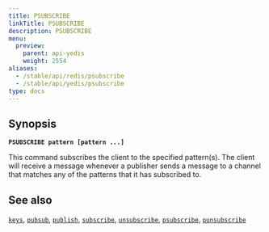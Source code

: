 ```yaml
---
title: PSUBSCRIBE
linkTitle: PSUBSCRIBE
description: PSUBSCRIBE
menu:
  preview:
    parent: api-yedis
    weight: 2554
aliases:
  - /stable/api/redis/psubscribe
  - /stable/api/yedis/psubscribe
type: docs
---
```


## Synopsis

**`PSUBSCRIBE pattern [pattern ...]`**

This command subscribes the client to the specified pattern(s). The client will receive a message whenever a publisher sends a message to a channel that matches any of the patterns that it has subscribed to.

## See also

[`keys`](../keys/),
[`pubsub`](../pubsub/),
[`publish`](../publish/),
[`subscribe`](../subscribe/),
[`unsubscribe`](../unsubscribe/),
[`psubscribe`](../psubscribe/),
[`punsubscribe`](../punsubscribe/)

